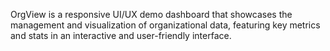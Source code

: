OrgView is a responsive UI/UX demo dashboard that showcases the management and visualization of organizational data, featuring key metrics and stats in an interactive and user-friendly interface.

